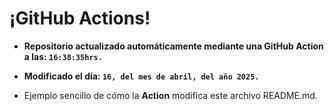 # ¡GitHub Actions!
* **Repositorio actualizado automáticamente mediante una GitHub Action a las: `16:38:35hrs.`**
* **Modificado el día: `16, del mes de abril, del año 2025.`**

* Ejemplo sencillo de cómo la **Action** modifica este archivo README.md.
